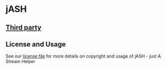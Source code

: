# jASH

## [Third party](https://github.com/WireframeZ/jASH/tree/master/src/ThirdParty)


## License and Usage

See our [license file](https://github.com/WireframeZ/jASH/blob/master/License.md) for more details on copyright and usage of jASH - just A Stream Helper
